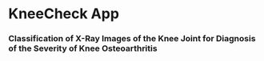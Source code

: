 # KneeCheck App
### Classification of X-Ray Images of the Knee Joint for Diagnosis of the Severity of Knee Osteoarthritis
